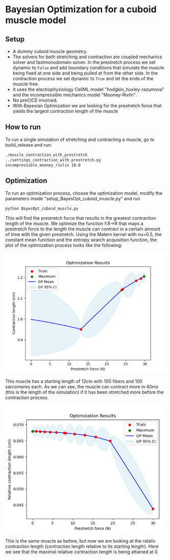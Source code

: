 # Bayesian Optimization for a cuboid muscle model

## Setup
- A dummy cuboid muscle geometry. 
- The solvers for both stretching and contraction are coupled mechanics solver and fastmonodomain solver. In the prestretch process we set dynamic to `False` and add boundary conditions that simulate the muscle being fixed at one side and being pulled at from the other side. In the contraction process we set dynamic to `True` and let the ends of the muscle free. 
- It uses the electrophysiology CellML model "hodgkin_huxley-razumova" and the incompressible mechanics model "Mooney-Rivlin".
- No preCICE involved. 
- With Bayesian Optimization we are looking for the prestretch force that yields the largest contraction length of the muscle

## How to run
To run a single simulation of stretching and contracting a muscle, go to build_release and run:
```
./muscle_contraction_with_prestretch ../settings_contraction_with_prestretch.py incompressible_mooney_rivlin 10.0
```

## Optimization
To run an optimization process, choose the optimization model, modify the parameters inside "setup_BayesOpt_cuboid_muscle.py" and run
```
python BayesOpt_cuboid_muscle.py
```
This will find the prestretch force that results in the greatest contraction length of the muscle. We optimize the function f:R->R that maps a prestretch force to the length the muscle can contract in a certain amount of time with the given prestretch. Using the Matern kernel with nu=0.5, the constant mean function and the entropy search acquisition function, the plot of the optimization process looks like the following:

![](../../../../figures/isotonic_force_1.png)

This muscle has a starting length of 12cm with 100 fibers and 100 sarcomeres each. As we can see, the muscle can contract more in 40ms (this is the length of the simulation) if it has been stretched more before the contraction process. 

![](../../../../figures/isotonic_force_relative.png)

This is the same muscle as before, but now we are looking at the relativ contraction length (contraction length relative to its starting length). Here we see that the maximal relative contraction length is being attained at 0.